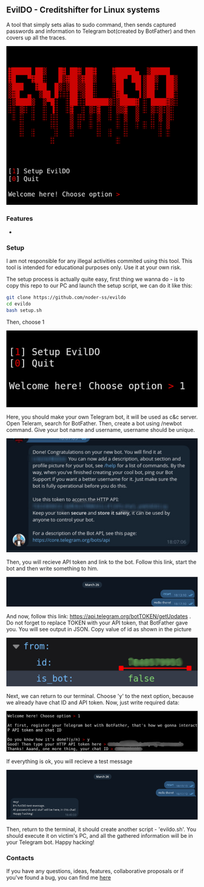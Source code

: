 ## EvilDO - Creditshifter for Linux systems
A tool that simply sets alias to sudo command, then sends captured passwords and information to Telegram bot(created by BotFather) and then covers up all the traces.

![](assets/screenshot.png)

### Features

- 

### Setup 

I am not responsible for any illegal activities commited using this tool. This tool is intended for educational purposes only. Use it at your own risk.

The setup process is actually quite easy, first thing we wanna do - is to copy this repo to our PC and launch the setup script, we can do it like this:

```bash
git clone https://github.com/noder-ss/evildo
cd evildo
bash setup.sh
```

Then, choose 1

![](assets/setup/1.png)

Here, you should make your own Telegram bot, it will be used as c&c server.
Open Teleram, search for BotFather. Then, create a bot using /newbot command. Give your bot name and username, username should be unique. 

![](assets/setup/2.jpg)

Then, you will recieve API token and link to the bot. Follow this link, start the bot and then write something to him.

![](assets/setup/3.png)

And now, follow this link: https://api.telegram.org/botTOKEN/getUpdates . Do not forget to replace TOKEN with your API token, that BotFather gave you. 
You will see output in JSON. Copy value of id as shown in the picture

![](assets/setup/4.png)

Next, we can return to our terminal. 
Choose 'y' to the next option, because we already have chat ID and API token.
Now, just write required data:

![](assets/setup/5.png) 

If everything is ok, you will recieve a test message

![](assets/setup/6.png)

Then, return to the terminal, it should create another script - 'evildo.sh'. You should execute it on victim's PC, and all the gathered information will be in your Telegram bot.
Happy hacking!

### Contacts

If you have any questions, ideas, features, collaborative proposals or if you've found a bug, you can find me [here](https://t.me/gentuxx)
